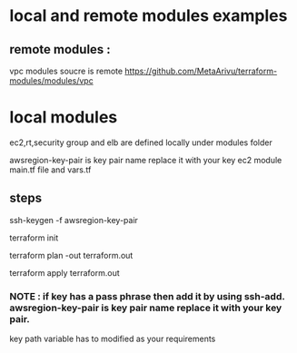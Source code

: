 # local and remote modules examples

## remote modules :

vpc modules soucre is remote  https://github.com/MetaArivu/terraform-modules/modules/vpc 

# local modules
ec2,rt,security group and elb  are defined locally under modules folder


awsregion-key-pair is key pair name replace it with your key ec2 module main.tf file and vars.tf
## steps

ssh-keygen -f awsregion-key-pair 

terraform init

terraform plan -out terraform.out

terraform apply terraform.out



### NOTE : if key has a pass phrase then add it by using ssh-add. awsregion-key-pair is key pair name replace it with your key pair.

key path variable has to modified as your requirements 
